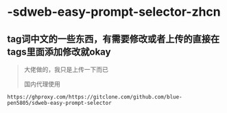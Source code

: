 # -sdweb-easy-prompt-selector-zhcn
## tag词中文的一些东西，有需要修改或者上传的直接在tags里面添加修改就okay
> 大佬做的，我只是上传一下而已
> 
> 国内代理使用
>
> 
```https://ghproxy.com/https://gitclone.com/github.com/blue-pen5805/sdweb-easy-prompt-selector```
